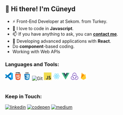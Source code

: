 <h2>👋 Hi there! I'm Cüneyd</h2>  

- ⚡ Front-End Developer at Sekom. from Turkey.
- 🔭 I love to code in <b>Javascript</b>.
- 📫 If you have anything to ask, you can <b><a href="mailto:cuneydbolukogluu@gmail.com">contact me</a></b>. 
- 💬 Developing advanced applications with <b>React</b>.
- Do <b>component</b>-based coding.
- Working with Web APIs

### Languages and Tools:
<div align="left">
<img src="https://raw.githubusercontent.com/github/explore/80688e429a7d4ef2fca1e82350fe8e3517d3494d/topics/visual-studio-code/visual-studio-code.png" alt="Visual Studio Code" style="width:25px" />
<img src="https://raw.githubusercontent.com/github/explore/80688e429a7d4ef2fca1e82350fe8e3517d3494d/topics/html/html.png" alt="HTML5" style="width:25px"/>
<img src="https://raw.githubusercontent.com/github/explore/80688e429a7d4ef2fca1e82350fe8e3517d3494d/topics/css/css.png" alt="CSS" style="width:25px"/>
<img src="https://img.icons8.com/color/48/4a90e2/git.png" alt="Git" style="width:25px" />
<img src="https://raw.githubusercontent.com/devicons/devicon/master/icons/javascript/javascript-original.svg" alt="javascript" style="width:25px" />
<img src="https://raw.githubusercontent.com/github/explore/80688e429a7d4ef2fca1e82350fe8e3517d3494d/topics/react/react.png" alt="React" style="width:25px"/>
<img src="https://raw.githubusercontent.com/github/explore/80688e429a7d4ef2fca1e82350fe8e3517d3494d/topics/vue/vue.png" alt="Vue" style="width:25px"/>
<img src="https://raw.githubusercontent.com/github/explore/80688e429a7d4ef2fca1e82350fe8e3517d3494d/topics/redux/redux.png" alt="Redux" style="width:25px"/>
<img src="https://raw.githubusercontent.com/github/explore/80688e429a7d4ef2fca1e82350fe8e3517d3494d/topics/firebase/firebase.png" alt="Firebase" style="width:25px"/>
</div>
<br>

### Keep in Touch:
<a href="https://linkedin.com/in/cuneydbolukoglu" target="_blank"><img src="https://camo.githubusercontent.com/663566017fffba741b93bb3d460b67bc2f5f52c84eed0d2cefff8ba3364d2d1b/68747470733a2f2f696d672e736869656c64732e696f2f62616467652f6c696e6b6564696e2d3033373762353f6c6f676f3d6c696e6b6564696e267374796c653d666c6174" alt="linkedin"/></a>
<a href="https://codepen.io/cuneyd" target="_blank"><img src="https://camo.githubusercontent.com/8de679b8aad239f5f722aa7dd20ec22881a4535b7129641b29cde99791a1a8fd/68747470733a2f2f696d672e736869656c64732e696f2f62616467652f636f646570656e2d3166323032353f6c6f676f3d636f646570656e267374796c653d666c6174266c6f676f436f6c6f723d7768697465" alt="codepen"/></a>
<a href="https://cuneyd.medium.com" target="_blank"><img src="https://camo.githubusercontent.com/4e6b8765b1dc3b6fea0e5a3dce8015854ae8fbcc49115baebeb303c8f3f05d7d/68747470733a2f2f696d672e736869656c64732e696f2f62616467652f6d656469756d2d3030303030303f6c6f676f3d6d656469756d267374796c653d666c6174266c6f676f436f6c6f723d7768697465" alt="medium"/></a>
